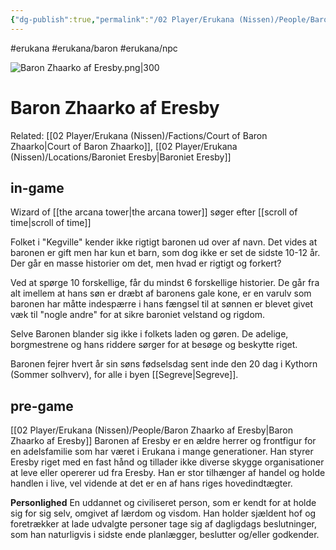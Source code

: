 ```yaml
---
{"dg-publish":true,"permalink":"/02 Player/Erukana (Nissen)/People/Baron Zhaarko af Eresby/"}
---
```


#erukana #erukana/baron #erukana/npc

![Baron Zhaarko af Eresby.png|300](/img/user/10%20Attachments/Baron%20Zhaarko%20af%20Eresby.png)
# Baron Zhaarko af Eresby

Related: [[02 Player/Erukana (Nissen)/Factions/Court of Baron Zhaarko\|Court of Baron Zhaarko]], [[02 Player/Erukana (Nissen)/Locations/Baroniet Eresby\|Baroniet Eresby]] 

## in-game 
Wizard of [[the arcana tower\|the arcana tower]]
søger efter [[scroll of time\|scroll of time]] 

Folket i "Kegville" kender ikke rigtigt baronen ud over af navn. Det vides at baronen er gift men har kun et barn, som dog ikke er set de sidste 10-12 år. Der går en masse historier om det, men hvad er rigtigt og forkert?

Ved at spørge 10 forskellige, får du mindst 6 forskellige historier. De går fra alt imellem at hans søn er dræbt af baronens gale kone, er en varulv som baronen har måtte indespærre i hans fængsel til at sønnen er blevet givet væk til "nogle andre" for at sikre baroniet velstand og rigdom. 

Selve Baronen blander sig ikke i folkets laden og gøren. De adelige, borgmestrene og hans riddere sørger for at besøge og beskytte riget. 

Baronen fejrer hvert år sin søns fødselsdag sent inde den 20 dag i Kythorn (Sommer solhverv), for alle i byen [[Segreve\|Segreve]].


## pre-game
[[02 Player/Erukana (Nissen)/People/Baron Zhaarko af Eresby\|Baron Zhaarko af Eresby]]
Baronen af Eresby er en ældre herrer og frontfigur for en adelsfamilie som har været i Erukana i mange generationer. Han styrer Eresby riget med en fast hånd og tillader ikke diverse skygge organisationer at leve eller opererer ud fra Eresby. Han er stor tilhænger af handel og holde handlen i live, vel vidende at det er en af hans riges hovedindtægter.

**Personlighed**
En uddannet og civiliseret person, som er kendt for at holde sig for sig selv, omgivet af lærdom og visdom. Han holder sjældent hof og foretrækker at lade udvalgte personer tage sig af dagligdags beslutninger, som han naturligvis i sidste ende planlægger, beslutter og/eller godkender.
